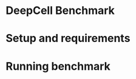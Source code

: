 DeepCell Benchmark <!-- omit in toc -->
======================


Setup and requirements
======================

Running benchmark
=================